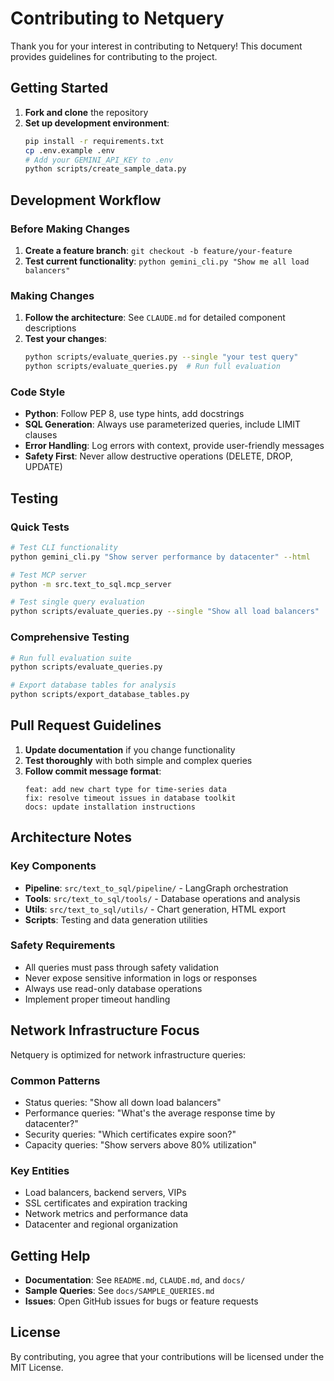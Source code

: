# Contributing to Netquery

Thank you for your interest in contributing to Netquery! This document provides guidelines for contributing to the project.

## Getting Started

1. **Fork and clone** the repository
2. **Set up development environment**:
   ```bash
   pip install -r requirements.txt
   cp .env.example .env
   # Add your GEMINI_API_KEY to .env
   python scripts/create_sample_data.py
   ```

## Development Workflow

### Before Making Changes
1. **Create a feature branch**: `git checkout -b feature/your-feature`
2. **Test current functionality**: `python gemini_cli.py "Show me all load balancers"`

### Making Changes
1. **Follow the architecture**: See `CLAUDE.md` for detailed component descriptions
2. **Test your changes**:
   ```bash
   python scripts/evaluate_queries.py --single "your test query"
   python scripts/evaluate_queries.py  # Run full evaluation
   ```

### Code Style
- **Python**: Follow PEP 8, use type hints, add docstrings
- **SQL Generation**: Always use parameterized queries, include LIMIT clauses
- **Error Handling**: Log errors with context, provide user-friendly messages
- **Safety First**: Never allow destructive operations (DELETE, DROP, UPDATE)

## Testing

### Quick Tests
```bash
# Test CLI functionality
python gemini_cli.py "Show server performance by datacenter" --html

# Test MCP server
python -m src.text_to_sql.mcp_server

# Test single query evaluation
python scripts/evaluate_queries.py --single "Show all load balancers"
```

### Comprehensive Testing
```bash
# Run full evaluation suite
python scripts/evaluate_queries.py

# Export database tables for analysis
python scripts/export_database_tables.py
```

## Pull Request Guidelines

1. **Update documentation** if you change functionality
2. **Test thoroughly** with both simple and complex queries
3. **Follow commit message format**:
   ```
   feat: add new chart type for time-series data
   fix: resolve timeout issues in database toolkit
   docs: update installation instructions
   ```

## Architecture Notes

### Key Components
- **Pipeline**: `src/text_to_sql/pipeline/` - LangGraph orchestration
- **Tools**: `src/text_to_sql/tools/` - Database operations and analysis
- **Utils**: `src/text_to_sql/utils/` - Chart generation, HTML export
- **Scripts**: Testing and data generation utilities

### Safety Requirements
- All queries must pass through safety validation
- Never expose sensitive information in logs or responses
- Always use read-only database operations
- Implement proper timeout handling

## Network Infrastructure Focus

Netquery is optimized for network infrastructure queries:

### Common Patterns
- Status queries: "Show all down load balancers"
- Performance queries: "What's the average response time by datacenter?"
- Security queries: "Which certificates expire soon?"
- Capacity queries: "Show servers above 80% utilization"

### Key Entities
- Load balancers, backend servers, VIPs
- SSL certificates and expiration tracking
- Network metrics and performance data
- Datacenter and regional organization

## Getting Help

- **Documentation**: See `README.md`, `CLAUDE.md`, and `docs/`
- **Sample Queries**: See `docs/SAMPLE_QUERIES.md`
- **Issues**: Open GitHub issues for bugs or feature requests

## License

By contributing, you agree that your contributions will be licensed under the MIT License.